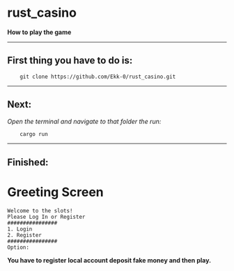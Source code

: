 # rust_casino

__How to play the game__

___
## First thing you have to do is:

``` git
    git clone https://github.com/Ekk-0/rust_casino.git
```
___
## Next:
_Open the terminal and navigate to that folder the run:_
``` rust
    cargo run
```
___
## Finished:

# Greeting Screen

~~~
Welcome to the slots!
Please Log In or Register
################
1. Login
2. Register
################
Option:
~~~

__You have to register local account deposit fake money and then play.__

